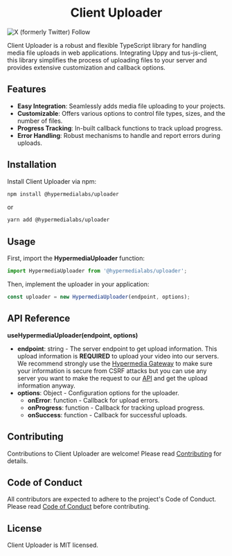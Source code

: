 # <center> Client Uploader</center>

![X (formerly Twitter) Follow](https://img.shields.io/twitter/follow/hypermedialabs)

Client Uploader is a robust and flexible TypeScript library for handling media file uploads in web applications. Integrating Uppy and tus-js-client, this library simplifies the process of uploading files to your server and provides extensive customization and callback options.

## Features

- **Easy Integration**: Seamlessly adds media file uploading to your projects.
- **Customizable**: Offers various options to control file types, sizes, and the number of files.
- **Progress Tracking**: In-built callback functions to track upload progress.
- **Error Handling**: Robust mechanisms to handle and report errors during uploads.

## Installation

Install Client Uploader via npm:

```bash
npm install @hypermedialabs/uploader
```

or

```bash
yarn add @hypermedialabs/uploader
```

## Usage

First, import the **HypermediaUploader** function:

```javascript
import HypermediaUploader from '@hypermedialabs/uploader';
```

Then, implement the uploader in your application:

```javascript
const uploader = new HypermediaUploader(endpoint, options);
```

## API Reference

**useHypermediaUploader(endpoint, options)**

- **endpoint**: string - The server endpoint to get upload information. This upload information is **REQUIRED** to upload your video into our servers. We recommend strongly use the [Hypermedia Gateway](https://github.com/hypermedialabs/gateway) to make sure your information is secure from CSRF attacks but you can use any server you want to make the request to our [API](https://api.hypermedia.link/docs) and get the upload information anyway.
- **options**: Object - Configuration options for the uploader.
  - **onError**: function - Callback for upload errors.
  - **onProgress**: function - Callback for tracking upload progress.
  - **onSuccess**: function - Callback for successful uploads.

## Contributing

Contributions to Client Uploader are welcome! Please read [Contributing](CONTRIBUTING.md) for details.

## Code of Conduct

All contributors are expected to adhere to the project's Code of Conduct. Please read [Code of Conduct](CODE_OF_CONDUCT.md) before contributing.

## License

Client Uploader is MIT licensed.
